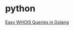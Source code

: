 # python

[Easy WHOIS Queries in Golang](https://kaushalsubedi.com/blog/2016/05/12/golang-easy-whois-queries/)
